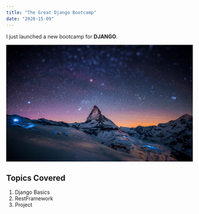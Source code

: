 ```yaml
---
title: "The Great Django Bootcamp"
date: "2020-15-09"
---
```


I just launched a new bootcamp for **DJANGO**.

![Forest](./Mountain.jpg)

## Topics Covered

1. Django Basics
2. RestFramework
3. Project
